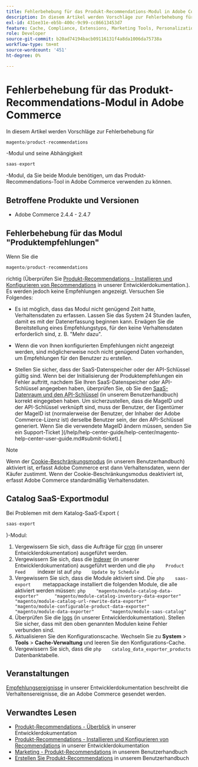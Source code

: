 ```yaml
---
title: Fehlerbehebung für das Produkt-Recommendations-Modul in Adobe Commerce
description: In diesem Artikel werden Vorschläge zur Fehlerbehebung für
exl-id: 431ee31e-eb5b-400c-9c99-cc86613453d7
feature: Cache, Compliance, Extensions, Marketing Tools, Personalization, Products, Recommendations
role: Developer
source-git-commit: b20ad74194bacb09116131f4a8da1006da75738a
workflow-type: tm+mt
source-wordcount: '451'
ht-degree: 0%

---
```


# Fehlerbehebung für das Produkt-Recommendations-Modul in Adobe Commerce

In diesem Artikel werden Vorschläge zur Fehlerbehebung für

```php
magento/product-recommendations
```

-Modul und seine Abhängigkeit

```php
saas-export
```

-Modul, da Sie beide Module benötigen, um das Produkt-Recommendations-Tool in Adobe Commerce verwenden zu können.

## Betroffene Produkte und Versionen

* Adobe Commerce 2.4.4 - 2.4.7

## Fehlerbehebung für das Modul &quot;Produktempfehlungen&quot;

Wenn Sie die

```php
magento/product-recommendations
```

richtig (Überprüfen Sie [Produkt-Recommendations - Installieren und Konfigurieren von Recommendations](https://devdocs.magento.com/recommendations/install-configure.html) in unserer Entwicklerdokumentation.). Es werden jedoch keine Empfehlungen angezeigt. Versuchen Sie Folgendes:

* Es ist möglich, dass das Modul nicht genügend Zeit hatte, Verhaltensdaten zu erfassen. Lassen Sie das System 24 Stunden laufen, damit es mit der Datenerfassung beginnen kann. Erwägen Sie die Bereitstellung eines Empfehlungstyps, für den keine Verhaltensdaten erforderlich sind, z. B. &quot;Mehr dazu&quot;.

* Wenn die von Ihnen konfigurierten Empfehlungen nicht angezeigt werden, sind möglicherweise noch nicht genügend Daten vorhanden, um Empfehlungen für den Benutzer zu erstellen.

* Stellen Sie sicher, dass der SaaS-Datenspeicher oder der API-Schlüssel gültig sind. Wenn bei der Initialisierung der Produktempfehlungen ein Fehler auftritt, nachdem Sie Ihren SaaS-Datenspeicher oder API-Schlüssel angegeben haben, überprüfen Sie, ob Sie den [SaaS-Datenraum und den API-Schlüssel](https://docs.magento.com/user-guide/configuration/services/saas.html) (in unserem Benutzerhandbuch) korrekt eingegeben haben. Um sicherzustellen, dass die MageID und der API-Schlüssel verknüpft sind, muss der Benutzer, der Eigentümer der MageID ist (normalerweise der Benutzer, der Inhaber der Adobe Commerce-Lizenz ist) derselbe Benutzer sein, der den API-Schlüssel generiert. Wenn Sie die verwendete MageID ändern müssen, senden Sie ein Support-Ticket ](/help/help-center-guide/help-center/magento-help-center-user-guide.md#submit-ticket).[

>[!NOTE]
>
>Wenn der [Cookie-Beschränkungsmodus](https://docs.magento.com/m2/ce/user_guide/stores/compliance-cookie-restriction-mode.html) (in unserem Benutzerhandbuch) aktiviert ist, erfasst Adobe Commerce erst dann Verhaltensdaten, wenn der Käufer zustimmt. Wenn der Cookie-Beschränkungsmodus deaktiviert ist, erfasst Adobe Commerce standardmäßig Verhaltensdaten.

## Catalog SaaS-Exportmodul

Bei Problemen mit dem Katalog-SaaS-Export (

```php
saas-export
```

)-Modul:

1. Vergewissern Sie sich, dass die Aufträge für [cron](https://devdocs.magento.com/guides/v2.3/config-guide/cli/config-cli-subcommands-cron.html) (in unserer Entwicklerdokumentation) ausgeführt werden.
1. Vergewissern Sie sich, dass die [Indexer](https://devdocs.magento.com/guides/v2.3/config-guide/cli/config-cli-subcommands-index.html) (in unserer Entwicklerdokumentation) ausgeführt werden und die    ```php    Product Feed    ```    indexer ist auf    ```php    Update by Schedule    ```    .
1. Vergewissern Sie sich, dass die Module aktiviert sind. Die    ```php    saas-export    ```    metappackage installiert die folgenden Module, die alle aktiviert werden müssen:    ```php    "magento/module-catalog-data-exporter"      "magento/module-catalog-inventory-data-exporter"      "magento/module-catalog-url-rewrite-data-exporter"      "magento/module-configurable-product-data-exporter"      "magento/module-data-exporter"      "magento/module-saas-catalog"    ```
1. Überprüfen Sie die [logs](https://devdocs.magento.com/guides/v2.3/config-guide/cli/logging.html) (in unserer Entwicklerdokumentation). Stellen Sie sicher, dass mit den oben genannten Modulen keine Fehler verbunden sind.
1. Aktualisieren Sie den Konfigurationscache. Wechseln Sie zu **System** > **Tools** > **Cache-Verwaltung** und leeren Sie den Konfigurations-Cache.
1. Vergewissern Sie sich, dass die    ```php    catalog_data_exporter_products    ```    Datenbanktabelle.

## Veranstaltungen

[Empfehlungsereignisse](https://devdocs.magento.com/recommendations/verify.html) in unserer Entwicklerdokumentation beschreibt die Verhaltensereignisse, die an Adobe Commerce gesendet werden.

## Verwandtes Lesen

* [Produkt-Recommendations - Überblick](https://devdocs.magento.com/recommendations/product-recs.html) in unserer Entwicklerdokumentation
* [Produkt-Recommendations - Installieren und Konfigurieren von Recommendations](https://devdocs.magento.com/recommendations/install-configure.html) in unserer Entwicklerdokumentation
* [Marketing - Produkt-Recommendations](https://docs.magento.com/m2/ee/user_guide/marketing/product-recommendations.html) in unserem Benutzerhandbuch
* [Erstellen Sie Produkt-Recommendations](https://docs.magento.com/m2/ee/user_guide/marketing/create-new-rec.html) in unserem Benutzerhandbuch

